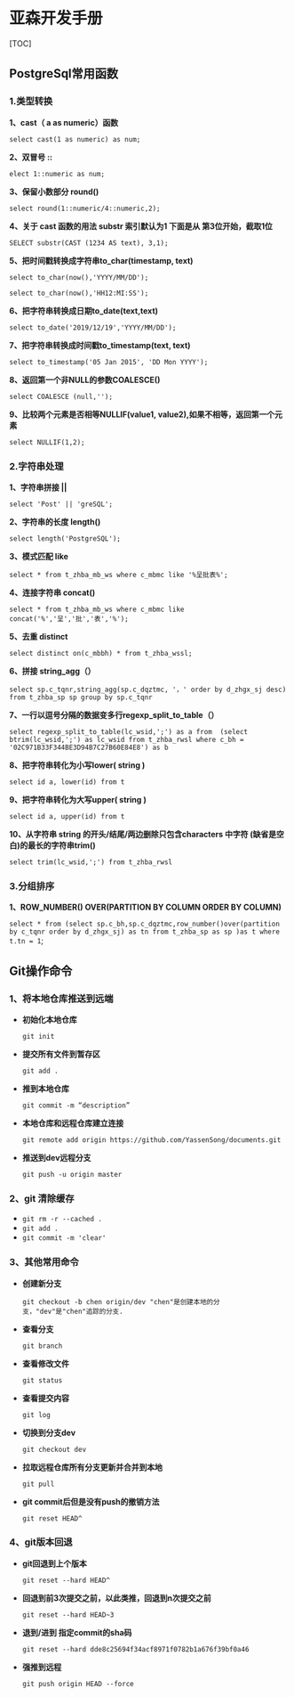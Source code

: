 # 亚森开发手册

[TOC]

## PostgreSql常用函数

### 1.类型转换

**1、cast（ a as numeric）函数**

`select cast(1 as numeric) as num;`

**2、双冒号 ::**

`elect 1::numeric as num;`

**3、保留小数部分 round()**

`select round(1::numeric/4::numeric,2);`

**4、关于 cast 函数的用法 substr 索引默认为1 下面是从 第3位开始，截取1位**

`SELECT substr(CAST (1234 AS text), 3,1); `

**5、把时间戳转换成字符串to_char(timestamp, text)**

`select to_char(now(),'YYYY/MM/DD');`

`select to_char(now(),'HH12:MI:SS');`

**6、把字符串转换成日期to_date(text,text)**

`select to_date('2019/12/19','YYYY/MM/DD');`

**7、把字符串转换成时间戳to_timestamp(text, text)**

`select to_timestamp('05 Jan 2015', 'DD Mon YYYY');`

**8、返回第一个非NULL的参数COALESCE()**

`select COALESCE (null,'');`

**9、比较两个元素是否相等NULLIF(value1, value2),如果不相等，返回第一个元素**

`select NULLIF(1,2);`

### 2.字符串处理

**1、字符串拼接  ||**

`select 'Post' || 'greSQL';`

**2、字符串的长度 length()**

`select length('PostgreSQL');`

**3、模式匹配 like**

`select * from t_zhba_mb_ws where c_mbmc like '%呈批表%';`

**4、连接字符串 concat()**

`select * from t_zhba_mb_ws where c_mbmc like concat('%','呈','批','表','%');`

**5、去重 distinct**

`select distinct on(c_mbbh) * from t_zhba_wssl;`

**6、拼接 string_agg（）**

`select sp.c_tqnr,string_agg(sp.c_dqztmc, '，' order by d_zhgx_sj desc)
from t_zhba_sp sp group by sp.c_tqnr`

**7、一行以逗号分隔的数据变多行regexp_split_to_table（）**

`select regexp_split_to_table(lc_wsid,';') as a from 
(select btrim(lc_wsid,';') as lc_wsid from t_zhba_rwsl where c_bh = '02C971B33F344BE3D94B7C27B60E84E8') as b`

**8、把字符串转化为小写lower( string )**

`select id a, lower(id) from t`

**9、把字符串转化为大写upper( string )**

``select id a, upper(id) from t``

**10、从字符串 string 的开头/结尾/两边删除只包含characters 中字符 (缺省是空白)的最长的字符串trim()**

`select trim(lc_wsid,';') from t_zhba_rwsl`

### 3.分组排序

**1、ROW_NUMBER() OVER(PARTITION BY COLUMN ORDER BY COLUMN)**

`select * from (select sp.c_bh,sp.c_dqztmc,row_number()over(partition by c_tqnr order by d_zhgx_sj) as tn from t_zhba_sp as sp )as t where t.tn = 1`;



## Git操作命令

### 1、将本地仓库推送到远端

- **初始化本地仓库**

  `git init`

- **提交所有文件到暂存区**

  `git add .`

- **推到本地仓库**

  `git commit -m “description”`

- **本地仓库和远程仓库建立连接**

  `git remote add origin https://github.com/YassenSong/documents.git`

- **推送到dev远程分支**

  `git push -u origin master`

### 2、git 清除缓存

- `git rm -r --cached .`
- `git add .`
- `git commit -m 'clear'`

### 3、其他常用命令

- **创建新分支**

  `git checkout -b chen origin/dev "chen"是创建本地的分支，"dev"是"chen"追踪的分支.`

- **查看分支**

  `git branch`

- **查看修改文件**

  `git status`

- **查看提交内容**

  `git log`

- **切换到分支dev**

  `git checkout dev`

- **拉取远程仓库所有分支更新并合并到本地**

  `git pull`

- **git commit后但是没有push的撤销方法**

  `git reset HEAD^ `

### 4、git版本回退

- **git回退到上个版本**

  `git reset --hard HEAD^ `

- **回退到前3次提交之前，以此类推，回退到n次提交之前**

  `git reset --hard HEAD~3`

- **退到/进到 指定commit的sha码**

  `git reset --hard dde8c25694f34acf8971f0782b1a676f39bf0a46 `

- **强推到远程**

  `git push origin HEAD --force`
